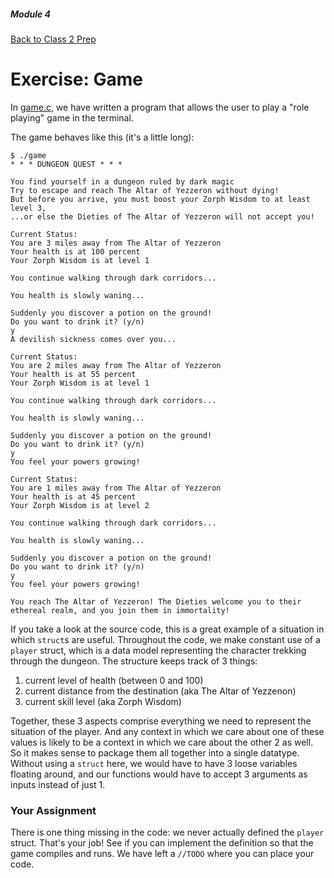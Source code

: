 ##### Module 4
[Back to Class 2 Prep](../../class2-prep#structs)
# Exercise: Game

In [game.c](./game.html), we have written a program that allows the user to play a "role playing" game in the terminal.

The game behaves like this (it's a little long):

```nohighlight
$ ./game
* * * DUNGEON QUEST * * *

You find yourself in a dungeon ruled by dark magic
Try to escape and reach The Altar of Yezzeron without dying!
But before you arrive, you must boost your Zorph Wisdom to at least level 3,
...or else the Dieties of The Altar of Yezzeron will not accept you!

Current Status: 
You are 3 miles away from The Altar of Yezzeron
Your health is at 100 percent
Your Zorph Wisdom is at level 1

You continue walking through dark corridors...

You health is slowly waning...

Suddenly you discover a potion on the ground!
Do you want to drink it? (y/n)
y
A devilish sickness comes over you...

Current Status: 
You are 2 miles away from The Altar of Yezzeron
Your health is at 55 percent
Your Zorph Wisdom is at level 1

You continue walking through dark corridors...

You health is slowly waning...

Suddenly you discover a potion on the ground!
Do you want to drink it? (y/n)
y
You feel your powers growing!

Current Status: 
You are 1 miles away from The Altar of Yezzeron
Your health is at 45 percent
Your Zorph Wisdom is at level 2

You continue walking through dark corridors...

You health is slowly waning...

Suddenly you discover a potion on the ground!
Do you want to drink it? (y/n)
y
You feel your powers growing!

You reach The Altar of Yezzeron! The Dieties welcome you to their ethereal realm, and you join them in immortality!
```

If you take a look at the source code, this is a great example of a situation in which `struct`s are useful. Throughout the code, we make constant use of a `player` struct, which is a data model representing the character trekking through the dungeon. The structure keeps track of 3 things:

1. current level of health (between 0 and 100)
2. current distance from the destination (aka The Altar of Yezzenon)
3. current skill level (aka Zorph Wisdom)

Together, these 3 aspects comprise everything we need to represent the situation of the player. And any context in which we care about one of these values is likely to be a context in which we care about the other 2 as well. So it makes sense to package them all together into a single datatype. Without using a `struct` here, we would have to have 3 loose variables floating around, and our functions would have to accept 3 arguments as inputs instead of just 1.

### Your Assignment

There is one thing missing in the code: we never actually defined the `player` struct. That's your job! See if you can implement the definition so that the game compiles and runs. We have left a `//TODO` where you can place your code.


